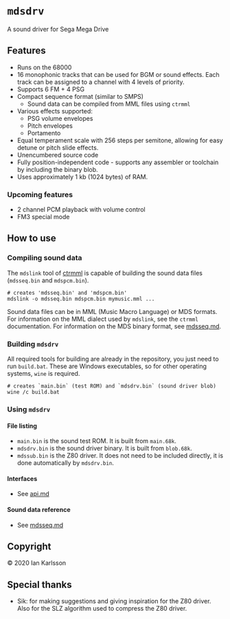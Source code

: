 `mdsdrv`
========
A sound driver for Sega Mega Drive

## Features
- Runs on the 68000
- 16 monophonic tracks that can be used for BGM or sound effects.
	Each track can be assigned to a channel with 4 levels of priority.
- Supports 6 FM + 4 PSG
- Compact sequence format (similar to SMPS)
	- Sound data can be compiled from MML files using `ctrmml`
- Various effects supported:
	- PSG volume envelopes
	- Pitch envelopes
	- Portamento
- Equal temperament scale with 256 steps per semitone, allowing for
	easy detune or pitch slide effects.
- Unencumbered source code
- Fully position-independent code - supports any assembler or toolchain
	by including the binary blob.
- Uses approximately 1 kb (1024 bytes) of RAM.

### Upcoming features
- 2 channel PCM playback with volume control
- FM3 special mode

## How to use

### Compiling sound data
The `mdslink` tool of [ctrmml](https://github.com/superctr/ctrmml)
is capable of building the sound data files (`mdsseq.bin` and
`mdspcm.bin`).

	# creates 'mdsseq.bin' and 'mdspcm.bin'
	mdslink -o mdsseq.bin mdspcm.bin mymusic.mml ...

Sound data files can be in MML (Music Macro Language) or MDS formats.
For information on the MML dialect used by `mdslink`, see the `ctrmml`
documentation. For information on the MDS binary format, see
[mdsseq.md](doc/mdsseq.md).

### Building `mdsdrv`
All required tools for building are already in the repository, you just
need to run `build.bat`. These are Windows executables, so for other
operating systems, `wine` is required.

	# creates `main.bin` (test ROM) and `mdsdrv.bin` (sound driver blob)
	wine /c build.bat

### Using `mdsdrv`

#### File listing
- `main.bin` is the sound test ROM. It is built from  `main.68k`.
- `mdsdrv.bin` is the sound driver binary. It is built from `blob.68k`.
- `mdssub.bin` is the Z80 driver. It does not need to be included
	directly, it is done automatically by `mdsdrv.bin`.

#### Interfaces
- See [api.md](doc/api.md)

#### Sound data reference
- See [mdsseq.md](doc/mdsseq.md)

## Copyright
&copy; 2020 Ian Karlsson

## Special thanks
- Sik: for making suggestions and giving inspiration for the Z80 driver.
	Also for the SLZ algorithm used to compress the Z80 driver.
